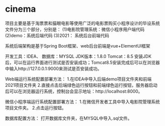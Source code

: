 # cinema
项目主要是基于淘票票和猫眼电影等使用广泛的电影票购买小程序设计的毕设系统
文件分为三个部分，分别是：
(1)电影院管理系统：微信小程序用户端代码
(2)demo：系统后端代码
(3)2021： 系统后台前端代码

系统后端架构是基于Spring Boot框架、web后台前端是vue+ElementUI框架

开发工具：IDEA、
数据库：MYSQL
JDK版本：1.8.0
Tomcat：8.5
安装JDK后，可以在运行界面进行测试是否安装成功；Tomcat8.5安装完成后可以在浏览器中输入http://127.0.0.1:9000来测试是否安装成功。

Web端运行系统配置部署方法：
1.在IDEA中导入后端demo项目文件夹和前端2021项目文件夹
2.直接点击后端绿色运行按钮和前端绿色运行按钮，服务器启动后可以在浏览器运行系统，控制台会显示地址：http://localhost:8000。

微信小程序端运行系统配置部署方法：
1.在微信开发者工具中导入电影院管理系统项目文件夹。
2.点击运行按钮。

数据库配置方法：
打开数据库文件夹，在MYSQL中导入.sql文件。
